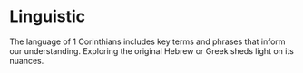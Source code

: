 # Linguistic

The language of 1 Corinthians includes key terms and phrases that inform our understanding. Exploring the original Hebrew or Greek sheds light on its nuances.

